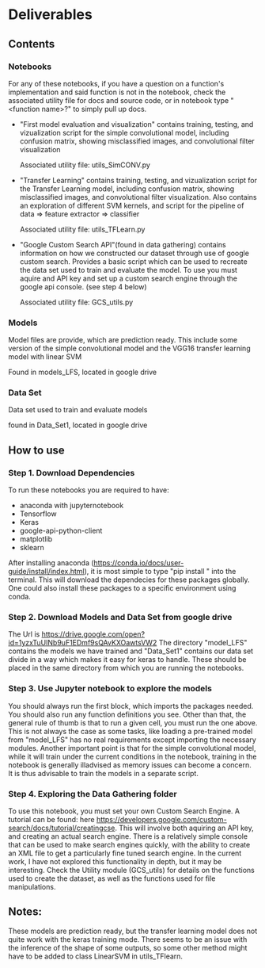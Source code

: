 # Deliverables

## Contents 

### Notebooks
For any of these notebooks, if you have a question on a function's implementation and said function is not in the notebook, 
check the associated utility file for docs and source code, or in notebook type "\<function name\>?" to simply pull up docs. 

* "First model evaluation and visualization"
    contains training, testing, and vizualization script for the simple convolutional model, including confusion matrix,
    showing misclassified images, and convolutional filter visualization
    
    Associated utility file: utils_SimCONV.py

* "Transfer Learning" 
    contains training, testing, and vizualization script for the Transfer Learning model, including confusion matrix,
    showing misclassified images, and convolutional filter visualization. Also contains an exploration of different SVM 
    kernels, and script for the pipeline of data => feature extractor => classifier
    
    Associated utility file: utils_TFLearn.py
    
* "Google Custom Search API"(found in data gathering) 
    contains information on how we constructed our dataset through use of google custom search. Provides a basic script which 
    can be used to recreate  the data set used to train and evaluate the model. To use you must aquire and API key and set up 
    a custom search engine through the google api console. (see step 4 below)
    
    Associated utility file: GCS_utils.py
### Models
Model files are provide, which are prediction ready. This include some version of the simple convolutional model and the VGG16 transfer learning model with linear SVM

Found in models_LFS, located in google drive

### Data Set
Data set used to train and evaluate models

found in Data_Set1, located in google drive
## How to use 

### Step 1. Download Dependencies

To run these notebooks you are required to have:
* anaconda with jupyternotebook
* Tensorflow
* Keras
* google-api-python-client
* matplotlib
* sklearn

After installing anaconda (https://conda.io/docs/user-guide/install/index.html), it is most simple to type "pip install <package>" into the terminal. This will download the dependecies for these packages globally. One could also install these packages to a specific environment using conda. 
  
### Step 2. Download Models and Data Set from google drive

The Url is https://drive.google.com/open?id=1yzxTuUINb9uF1EDmf9sQAvKXOawtsVW2
The directory "model_LFS" contains the models we have trained and "Data_Set1" contains our data set divide in a way which makes it easy for keras to handle. These should be placed in the same directory from which you are running the notebooks. 

### Step 3. Use Jupyter notebook to explore the models

You should always run the first block, which imports the packages needed. You should also run any function definitions you see. Other than that, the general rule of thumb is that to run a given cell, you must run the one above. This is not always the case as some tasks, like loading a pre-trained model from "model_LFS" has no real requirements except importing the necessary modules. Another important point is that for the simple convolutional model, while it will train under the current conditions in the notebook, training in the notebook is generally illadvised as memory issues can become a concern. It is thus advisable to train the models in a separate script.

### Step 4. Exploring the Data Gathering folder

To use this notebook, you must set your own Custom Search Engine. A tutorial can be found: here https://developers.google.com/custom-search/docs/tutorial/creatingcse. This will involve both aquiring an API key, and creating an actual search engine. There is a relatively simple console that can be used to make search engines quickly, with the ability to create an XML file to get a particularly fine tuned search engine. In the current work, I have not explored this functionality in depth, but it may be interesting. Check the Utility module (GCS_utils) for details on the functions used to create the dataset, as well as the functions used for file manipulations.

## Notes:

These models are prediction ready, but the transfer learning model does not quite work with the keras training mode. There seems to be an issue with the inference of the shape of some outputs, so some other method might have to be added to class 
LinearSVM in utils_TFlearn. 


